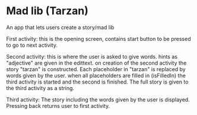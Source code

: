 # Mad lib (Tarzan)

An app that lets users create a story/mad lib

First activity:
this is the opening screen, contains start button to be pressed to go to next activity.

Second activity:
this is where the user is asked to give words. hints as "adjective" are given in the edittext. 
on creation of the second activity the story "tarzan" is constructed. Each placeholder in "tarzan" is replaced
by words given by the user. when all placeholders are filled in (isFilledIn) the third activity is started and the second is finished.
The full story is given to the third activity as a string.

Third activity:
The story including the words given by the user is displayed. Pressing back returns user to first activity.



